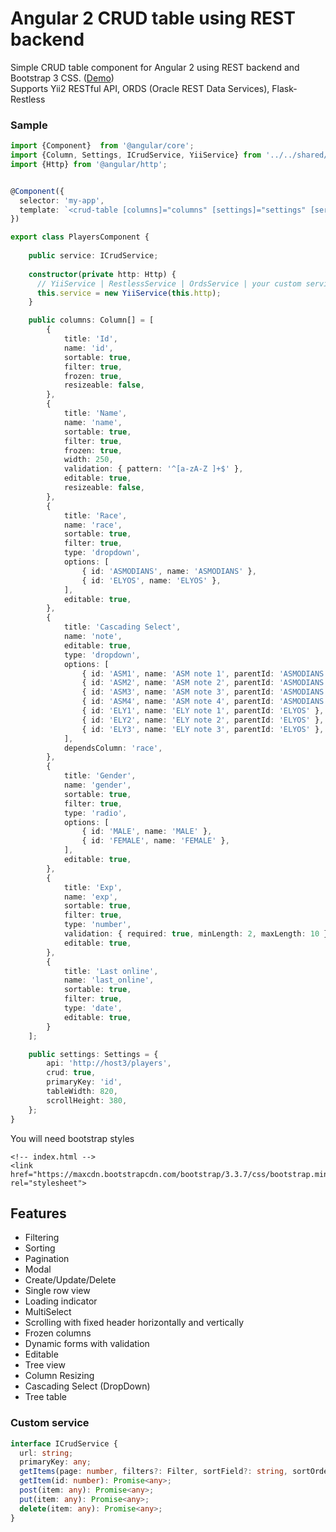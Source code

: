 # Angular 2 CRUD table using REST backend

Simple CRUD table component for Angular 2 using REST backend and Bootstrap 3 CSS. (<a target="_blank" href="https://mazdik.github.io/ng2-crud-table/">Demo</a>)  
Supports Yii2 RESTful API, ORDS (Oracle REST Data Services), Flask-Restless

### Sample
```typescript
import {Component}  from '@angular/core';
import {Column, Settings, ICrudService, YiiService} from '../../shared/crud-table';
import {Http} from '@angular/http';


@Component({
  selector: 'my-app',
  template: `<crud-table [columns]="columns" [settings]="settings" [service]="service"></crud-table>`
})

export class PlayersComponent {
  
    public service: ICrudService;
  
    constructor(private http: Http) {
      // YiiService | RestlessService | OrdsService | your custom service
      this.service = new YiiService(this.http);
    }

    public columns: Column[] = [
        {
            title: 'Id', 
            name: 'id', 
            sortable: true, 
            filter: true, 
            frozen: true,
            resizeable: false,
        },
        {
            title: 'Name', 
            name: 'name', 
            sortable: true, 
            filter: true, 
            frozen: true, 
            width: 250,
            validation: { pattern: '^[a-zA-Z ]+$' },
            editable: true,
            resizeable: false,
        },
        {
            title: 'Race',
            name: 'race',
            sortable: true,
            filter: true,
            type: 'dropdown',
            options: [
                { id: 'ASMODIANS', name: 'ASMODIANS' },
                { id: 'ELYOS', name: 'ELYOS' },
            ],
            editable: true,
        },
        {
            title: 'Cascading Select',
            name: 'note',
            editable: true,
            type: 'dropdown',
            options: [
                { id: 'ASM1', name: 'ASM note 1', parentId: 'ASMODIANS' },
                { id: 'ASM2', name: 'ASM note 2', parentId: 'ASMODIANS' },
                { id: 'ASM3', name: 'ASM note 3', parentId: 'ASMODIANS' },
                { id: 'ASM4', name: 'ASM note 4', parentId: 'ASMODIANS' },
                { id: 'ELY1', name: 'ELY note 1', parentId: 'ELYOS' },
                { id: 'ELY2', name: 'ELY note 2', parentId: 'ELYOS' },
                { id: 'ELY3', name: 'ELY note 3', parentId: 'ELYOS' },
            ],
            dependsColumn: 'race',
        },
        {
            title: 'Gender',
            name: 'gender',
            sortable: true,
            filter: true,
            type: 'radio',
            options: [
                { id: 'MALE', name: 'MALE' },
                { id: 'FEMALE', name: 'FEMALE' },
            ],
            editable: true,
        },
        {
            title: 'Exp',
            name: 'exp',
            sortable: true,
            filter: true,
            type: 'number',
            validation: { required: true, minLength: 2, maxLength: 10 },
            editable: true,
        },
        {
            title: 'Last online', 
            name: 'last_online', 
            sortable: true, 
            filter: true,
            type: 'date',
            editable: true,
        }
    ];

    public settings: Settings = {
        api: 'http://host3/players',
        crud: true,
        primaryKey: 'id',
        tableWidth: 820,
        scrollHeight: 380,
    };
}
```

You will need bootstrap styles

```
<!-- index.html -->
<link href="https://maxcdn.bootstrapcdn.com/bootstrap/3.3.7/css/bootstrap.min.css" rel="stylesheet">
```

## Features
* Filtering
* Sorting
* Pagination
* Modal
* Create/Update/Delete
* Single row view
* Loading indicator
* MultiSelect
* Scrolling with fixed header horizontally and vertically
* Frozen columns
* Dynamic forms with validation
* Editable
* Tree view
* Column Resizing
* Cascading Select (DropDown)
* Tree table

### Custom service
```typescript
interface ICrudService {
  url: string;
  primaryKey: any;
  getItems(page: number, filters?: Filter, sortField?: string, sortOrder?: number): Promise<any>;
  getItem(id: number): Promise<any>;
  post(item: any): Promise<any>;
  put(item: any): Promise<any>;
  delete(item: any): Promise<any>;
}
```
